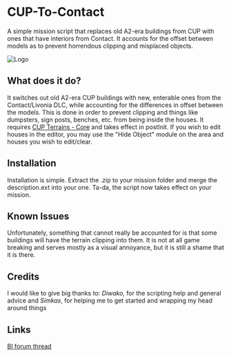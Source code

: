 # CUP-To-Contact   
A simple mission script that replaces old A2-era buildings from CUP with ones that have interiors from Contact.
It accounts for the offset between models as to prevent horrendous clipping and misplaced objects. 

![Logo](https://cdn.discordapp.com/attachments/724070817419362327/951249388271964160/CTC_LOGO.PNG)

## What does it do?
It switches out old A2-era CUP buildings with new, enterable ones from the Contact/Livonia DLC, while accounting for the differences in offset between the models. 
This is done in order to prevent clipping and things like dumpsters, sign posts, benches, etc. from being inside the houses.
It requires [CUP Terrains - Core](https://steamcommunity.com/workshop/filedetails/?id=583496184) and takes effect in postInit. 
If you wish to edit houses in the editor, you may use the "Hide Object" module on the area and houses you wish to edit/clear. 

## Installation
Installation is simple. Extract the .zip to your mission folder and merge the description.ext into your one. Ta-da, the script now takes effect on your mission. 

## Known Issues 
Unfortunately, something that cannot really be accounted for is that some buildings will have the terrain clipping into them. 
It is not at all game breaking and serves mostly as a visual annoyance, but it is still a shame that it is there.  

## Credits 
I would like to give big thanks to:
*Diwako*, for the scripting help and general advice and *Simkas*, for helping me to get started and wrapping my head around things

## Links
[BI forum thread](youtube.com)
